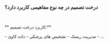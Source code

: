 <div dir=”rtl”>
  
### درخت تصمیم در چه نوع مفاهیمی کاربرد دارد؟

  <br/>

** کاربرد درخت تصمیم:**
 
 <div dir=”rtl”> 
- مدیریت ریسک
- تشخیص های پزشکی 
- داده کاوی
- ...

  <br/>

  </div>
